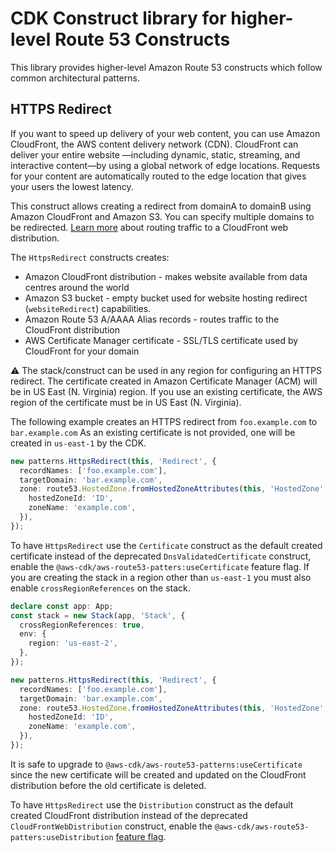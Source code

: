 # CDK Construct library for higher-level Route 53 Constructs


This library provides higher-level Amazon Route 53 constructs which follow common
architectural patterns.

## HTTPS Redirect

If you want to speed up delivery of your web content, you can use Amazon CloudFront,
the AWS content delivery network (CDN). CloudFront can deliver your entire website
—including dynamic, static, streaming, and interactive content—by using a global
network of edge locations. Requests for your content are automatically routed to the
edge location that gives your users the lowest latency.

This construct allows creating a redirect from domainA to domainB using Amazon
CloudFront and Amazon S3. You can specify multiple domains to be redirected.
[Learn more](https://docs.aws.amazon.com/Route53/latest/DeveloperGuide/routing-to-cloudfront-distribution.html) about routing traffic to a CloudFront web distribution.

The `HttpsRedirect` constructs creates:

* Amazon CloudFront distribution - makes website available from data centres
  around the world
* Amazon S3 bucket - empty bucket used for website hosting redirect (`websiteRedirect`) capabilities.
* Amazon Route 53 A/AAAA Alias records - routes traffic to the CloudFront distribution
* AWS Certificate Manager certificate - SSL/TLS certificate used by
  CloudFront for your domain

⚠️ The stack/construct can be used in any region for configuring an HTTPS redirect.
The certificate created in Amazon Certificate Manager (ACM) will be in US East (N. Virginia)
region. If you use an existing certificate, the AWS region of the certificate
must be in US East (N. Virginia).

The following example creates an HTTPS redirect from `foo.example.com` to `bar.example.com`
As an existing certificate is not provided, one will be created in `us-east-1` by the CDK.

```ts
new patterns.HttpsRedirect(this, 'Redirect', {
  recordNames: ['foo.example.com'],
  targetDomain: 'bar.example.com',
  zone: route53.HostedZone.fromHostedZoneAttributes(this, 'HostedZone', {
    hostedZoneId: 'ID',
    zoneName: 'example.com',
  }),
});
```

To have `HttpsRedirect` use the `Certificate` construct as the default
created certificate instead of the deprecated `DnsValidatedCertificate`
construct, enable the `@aws-cdk/aws-route53-patters:useCertificate`
feature flag. If you are creating the stack in a region other than `us-east-1`
you must also enable `crossRegionReferences` on the stack.

```ts
declare const app: App;
const stack = new Stack(app, 'Stack', {
  crossRegionReferences: true,
  env: {
    region: 'us-east-2',
  },
});

new patterns.HttpsRedirect(this, 'Redirect', {
  recordNames: ['foo.example.com'],
  targetDomain: 'bar.example.com',
  zone: route53.HostedZone.fromHostedZoneAttributes(this, 'HostedZone', {
    hostedZoneId: 'ID',
    zoneName: 'example.com',
  }),
});
```

It is safe to upgrade to `@aws-cdk/aws-route53-patterns:useCertificate` since
the new certificate will be created and updated on the CloudFront distribution
before the old certificate is deleted.

To have `HttpsRedirect` use the `Distribution` construct as the default
created CloudFront distribution instead of the deprecated `CloudFrontWebDistribution`
construct, enable the `@aws-cdk/aws-route53-patters:useDistribution` [feature flag].

[feature flag]: https://docs.aws.amazon.com/cdk/latest/guide/featureflags.html
